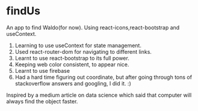 # findUs

An app to find Waldo(for now).
Using react-icons,react-bootstrap and useContext.

1. Learning to use useContext for state management.
2. Used react-router-dom for navigating to different links.
3. Learnt to use react-bootstrap to its full power.
4. Keeping web color consistent, to appear nice.
5. Learnt to use firebase
6. Had a hard time figuring out coordinate, but after going through tons of stackoverflow answers and googling, I did it. :)

Inspired by a medium article on data science which said that computer will always find the object faster.
